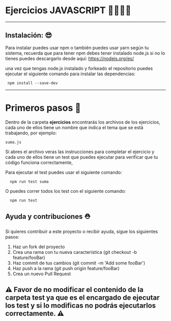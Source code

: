 
# Ejercicios JAVASCRIPT 💪💪💪💪
---

## Instalación: 😎
  
Para instalar puedes usar npm o también puedes usar yarn según tu sistema, recuerda que para tener npm debes tener instalado node.js
si no lo tienes puedes descargarlo desde aquí: https://nodejs.org/es/

una vez que tengas node.js instalado y forkeado el repositorio puedes ejecutar el siguiente comando para instalar las dependencias:

 ````
  npm install --save-dev

 ````
 
---

# Primeros pasos 🐌

  Dentro de la carpeta __ejercicios__ encontrarás los archivos de los ejercicios, cada uno de ellos tiene un nombre que indica el tema que se está trabajando, por ejemplo:
  
  ````
  suma.js

  ````

  Si abres el archivo veras las instrucciones para completar el ejercicio y cada uno de ellos tiene un test que puedes ejecutar para verificar que tu código funciona correctamente, 
  
  Para ejecutar el test puedes usar el siguiente comando:

````
  npm run test suma

````
 O puedes correr todos los test con el siguiente comando:

````
  npm run test
````

## Ayuda y contribuciones ⛑️

  Si quieres contribuir a este proyecto o recibir ayuda, sigue los siguientes pasos:

  1. Haz un fork del proyecto
  2. Crea una rama con tu nueva característica (git checkout -b feature/fooBar)
  3. Haz commit de tus cambios (git commit -m 'Add some fooBar')
  4. Haz push a la rama (git push origin feature/fooBar)
  5. Crea un nuevo Pull Request


## ⚠️ Favor de no modificar el contenido de la carpeta test ya que es el encargado de ejecutar los test y si lo modificas no podrás ejecutarlos correctamente. ⚠️

